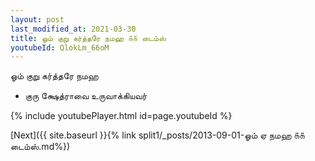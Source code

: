 ```yaml
---
layout: post
last_modified_at: 2021-03-30
title: ஓம் குறு கர்த்தரே நமஹ ௧௧ டைம்ஸ்
youtubeId: QlokLm_66oM
---
```

 
 
 ஓம் குறு கர்த்தரே நமஹ  
 
 -  குரு க்ஷேத்ராவை உருவாக்கியவர் 
 
  
 
  
 
 
 
 
 
 


{% include youtubePlayer.html id=page.youtubeId %}
 
[Next]({{ site.baseurl }}{% link  split1/_posts/2013-09-01-ஓம் ஏ நமஹ ௧௧ டைம்ஸ்.md%})
 

